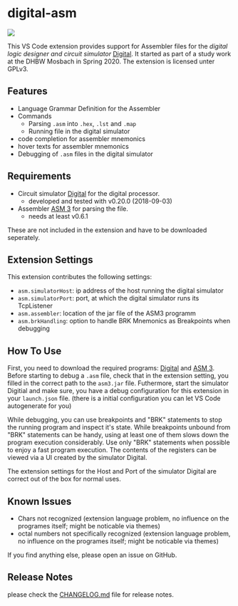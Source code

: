 # digital-asm

[![](https://vsmarketplacebadge.apphb.com/version/HerbertBaerschneider.digital-asm.svg)](https://marketplace.visualstudio.com/items?itemName=HerbertBaerschneider.digital-asm)

This VS Code extension provides support for Assembler files for the _digital logic designer and circuit simulator_ [Digital](https://github.com/hneemann/Digital).
It started as part of a study work at the DHBW Mosbach in Spring 2020. 
The extension is licensed unter GPLv3.

## Features

* Language Grammar Definition for the Assembler
* Commands
  * Parsing `.asm` into `.hex`, `.lst` and `.map`
  * Running file in the digital simulator
* code completion for assembler mnemonics
* hover texts for assembler mnemonics
* Debugging of `.asm` files in the digital simulator

## Requirements

* Circuit simulator [Digital](https://github.com/hneemann/Digital) for the digital processor.
  * developed and tested with v0.20.0 (2018-09-03)
* Assembler [ASM 3](https://github.com/hneemann/Assembler) for parsing the file.
  * needs at least v0.6.1

These are not included in the extension and have to be downloaded seperately.

## Extension Settings

This extension contributes the following settings:

* `asm.simulatorHost`: ip address of the host running the digital simulator
* `asm.simulatorPort`: port, at which the digital simulator runs its TcpListener
* `asm.assembler`: location of the jar file of the ASM3 programm
* `asm.brkHandling`: option to handle BRK Mnemonics as Breakpoints when debugging

## How To Use

First, you need to download the required programs: [Digital](https://github.com/hneemann/Digital) and [ASM 3](https://github.com/hneemann/Assembler). 
Before starting to debug a `.asm` file, check that in the extension setting, you filled in the correct path to the `asm3.jar` file. Futhermore, start the simulator Digitial and make sure, you have a debug configuration for this extension in your `launch.json` file. (there is a initial configuration you can let VS Code autogenerate for you)

While debugging, you can use breakpoints and "BRK" statements to stop the running program and inspect it's state. While breakpoints unbound from "BRK" statements can be handy, using at least one of them slows down the program execution considerably. Use only "BRK" statements when possible to enjoy a fast program execution.
The contents of the registers can be viewed via a UI created by the simulator Digital.

The extension settings for the Host and Port of the simulator Digital are correct out of the box for normal uses.

## Known Issues

* Chars not recognized (extension language problem, no influence on the programes itself; might be noticable via themes)
* octal numbers not specifically recognized (extension language problem, no influence on the programes itself; might be noticable via themes)

If you find anything else, please open an issue on GitHub.

## Release Notes

please check the [CHANGELOG.md](CHANGELOG.md) file for release notes.
